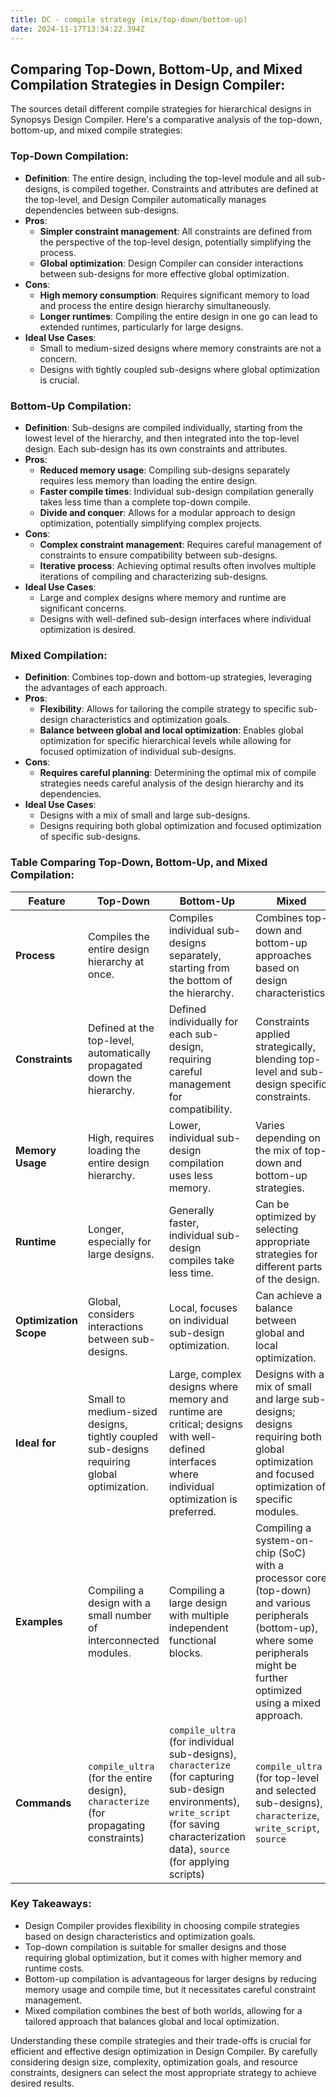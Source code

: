 ```yaml
---
title: DC - compile strategy (mix/top-down/bottom-up)
date: 2024-11-17T13:34:22.394Z
---
```


## Comparing Top-Down, Bottom-Up, and Mixed Compilation Strategies in Design Compiler:

The sources detail different compile strategies for hierarchical designs in Synopsys Design Compiler. Here's a comparative analysis of the top-down, bottom-up, and mixed compile strategies:

### Top-Down Compilation:

*   **Definition**: The entire design, including the top-level module and all sub-designs, is compiled together. Constraints and attributes are defined at the top-level, and Design Compiler automatically manages dependencies between sub-designs.
*   **Pros**:
    *   **Simpler constraint management**: All constraints are defined from the perspective of the top-level design, potentially simplifying the process.
    *   **Global optimization**: Design Compiler can consider interactions between sub-designs for more effective global optimization.
*   **Cons**:
    *   **High memory consumption**: Requires significant memory to load and process the entire design hierarchy simultaneously.
    *   **Longer runtimes**: Compiling the entire design in one go can lead to extended runtimes, particularly for large designs.
*   **Ideal Use Cases**:
    *   Small to medium-sized designs where memory constraints are not a concern.
    *   Designs with tightly coupled sub-designs where global optimization is crucial.

### Bottom-Up Compilation:

*   **Definition**: Sub-designs are compiled individually, starting from the lowest level of the hierarchy, and then integrated into the top-level design. Each sub-design has its own constraints and attributes.
*   **Pros**:
    *   **Reduced memory usage**: Compiling sub-designs separately requires less memory than loading the entire design.
    *   **Faster compile times**: Individual sub-design compilation generally takes less time than a complete top-down compile.
    *   **Divide and conquer**: Allows for a modular approach to design optimization, potentially simplifying complex projects.
*   **Cons**:
    *   **Complex constraint management**: Requires careful management of constraints to ensure compatibility between sub-designs.
    *   **Iterative process**: Achieving optimal results often involves multiple iterations of compiling and characterizing sub-designs.
*   **Ideal Use Cases**:
    *   Large and complex designs where memory and runtime are significant concerns.
    *   Designs with well-defined sub-design interfaces where individual optimization is desired.

### Mixed Compilation:

*   **Definition**: Combines top-down and bottom-up strategies, leveraging the advantages of each approach. 
*   **Pros**:
    *   **Flexibility**: Allows for tailoring the compile strategy to specific sub-design characteristics and optimization goals.
    *   **Balance between global and local optimization**: Enables global optimization for specific hierarchical levels while allowing for focused optimization of individual sub-designs.
*   **Cons**:
    *   **Requires careful planning**:  Determining the optimal mix of compile strategies needs careful analysis of the design hierarchy and its dependencies.
*   **Ideal Use Cases**:
    *   Designs with a mix of small and large sub-designs.
    *   Designs requiring both global optimization and focused optimization of specific sub-designs.


### Table Comparing Top-Down, Bottom-Up, and Mixed Compilation:

| Feature             | Top-Down                                                                                                   | Bottom-Up                                                                                                                                                                          | Mixed                                                                                                                                                                |
| ------------------- | ----------------------------------------------------------------------------------------------------------- | ------------------------------------------------------------------------------------------------------------------------------------------------------------------------------------- | --------------------------------------------------------------------------------------------------------------------------------------------------------------------- |
| **Process**          | Compiles the entire design hierarchy at once.                                                               | Compiles individual sub-designs separately, starting from the bottom of the hierarchy.                                                                                                  | Combines top-down and bottom-up approaches based on design characteristics.                                                                                            |
| **Constraints**      | Defined at the top-level, automatically propagated down the hierarchy.                                     | Defined individually for each sub-design, requiring careful management for compatibility.                                                                                               | Constraints applied strategically, blending top-level and sub-design specific constraints.                                                                             |
| **Memory Usage**     | High, requires loading the entire design hierarchy.                                                          | Lower, individual sub-design compilation uses less memory.                                                                                                                             | Varies depending on the mix of top-down and bottom-up strategies.                                                                                                     |
| **Runtime**         | Longer, especially for large designs.                                                                        | Generally faster, individual sub-design compiles take less time.                                                                                                                      | Can be optimized by selecting appropriate strategies for different parts of the design.                                                                                  |
| **Optimization Scope** | Global, considers interactions between sub-designs.                                                         | Local, focuses on individual sub-design optimization.                                                                                                                               | Can achieve a balance between global and local optimization.                                                                                                            |
| **Ideal for**         | Small to medium-sized designs, tightly coupled sub-designs requiring global optimization.                   | Large, complex designs where memory and runtime are critical; designs with well-defined interfaces where individual optimization is preferred.                                         | Designs with a mix of small and large sub-designs; designs requiring both global optimization and focused optimization of specific modules.                              |
| **Examples**         | Compiling a design with a small number of interconnected modules.                                            | Compiling a large design with multiple independent functional blocks.                                                                                                                 | Compiling a system-on-chip (SoC) with a processor core (top-down) and various peripherals (bottom-up), where some peripherals might be further optimized using a mixed approach. |
| **Commands**         | `compile_ultra` (for the entire design),  `characterize` (for propagating constraints) | `compile_ultra` (for individual sub-designs), `characterize` (for capturing sub-design environments), `write_script` (for saving characterization data), `source` (for applying scripts) | `compile_ultra` (for top-level and selected sub-designs), `characterize`, `write_script`, `source`                                                         |


### Key Takeaways:

*   Design Compiler provides flexibility in choosing compile strategies based on design characteristics and optimization goals.
*   Top-down compilation is suitable for smaller designs and those requiring global optimization, but it comes with higher memory and runtime costs.
*   Bottom-up compilation is advantageous for larger designs by reducing memory usage and compile time, but it necessitates careful constraint management.
*   Mixed compilation combines the best of both worlds, allowing for a tailored approach that balances global and local optimization.

Understanding these compile strategies and their trade-offs is crucial for efficient and effective design optimization in Design Compiler. By carefully considering design size, complexity, optimization goals, and resource constraints, designers can select the most appropriate strategy to achieve desired results. 
